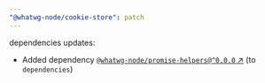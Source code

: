 ```yaml
---
"@whatwg-node/cookie-store": patch
---
```

dependencies updates:
  - Added dependency [`@whatwg-node/promise-helpers@^0.0.0` ↗︎](https://www.npmjs.com/package/@whatwg-node/promise-helpers/v/0.0.0) (to `dependencies`)
